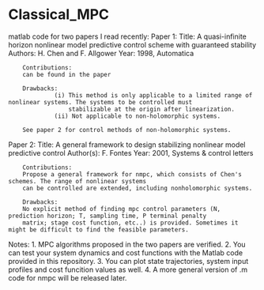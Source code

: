 # Classical_MPC
matlab code for two papers I read recently:
Paper 1: 
        Title: A quasi-infinite horizon nonlinear model predictive control scheme with guaranteed stability
        Authors: H. Chen and F. Allgower
        Year: 1998, Automatica

        Contributions: 
        can be found in the paper
        
        Drawbacks:
                 (i) This method is only applicable to a limited range of nonlinear systems. The systems to be controlled must
                     stabilizable at the origin after linearization.
                 (ii) Not applicable to non-holomorphic systems.
        
        See paper 2 for control methods of non-holomorphic systems.
                 
Paper 2:
        Title: A general framework to design stabilizing nonlinear model predictive control
        Author(s): F. Fontes
        Year: 2001, Systems & control letters
        
        Contributions: 
        Propose a general framework for nmpc, which consists of Chen's schemes. The range of nonlinear systems
        can be controlled are extended, including nonholomorphic systems.
        
        Drawbacks: 
        No explicit method of finding mpc control parameters (N, prediction horizon; T, sampling time, P terminal penalty
        matrix; stage cost function, etc..) is provided. Sometimes it might be difficult to find the feasible parameters.
        
Notes:
        1. MPC algorithms proposed in the two papers are verified.
        2. You can test your system dynamics and cost functions with the Matlab code provided in this repository.
        3. You can plot state trajectories, system input profiles and cost funcition values as well.
        4. A more general version of .m code for nmpc will be released later.
